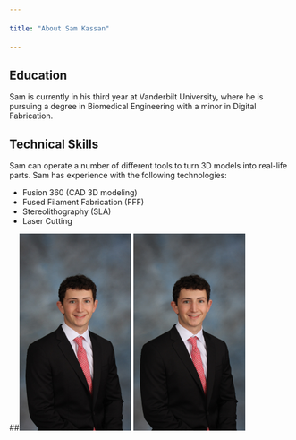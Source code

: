 ```yaml
---

title: "About Sam Kassan"

---
```


## Education

Sam is currently in his third year at Vanderbilt University, where he is pursuing a degree in Biomedical Engineering with a minor in Digital Fabrication.

## Technical Skills

Sam can operate a number of different tools to turn 3D models into real-life parts. Sam has experience with the following technologies:

* Fusion 360 (CAD 3D modeling)
* Fused Filament Fabrication (FFF)
* Stereolithography (SLA)
* Laser Cutting

##<img src="assets/img/Composite.jpg" alt="Sam Kassan" style="width:200px;"/>
<img src="assets/img/Composite.PNG" alt="Sam Kassan" style="width:200px;" />

